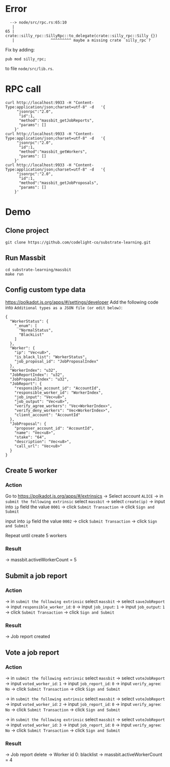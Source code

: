 # Error
```
  --> node/src/rpc.rs:65:10
   |
65 |         crate::silly_rpc::SillyRpc::to_delegate(crate::silly_rpc::Silly {})
   |                ^^^^^^^^^ maybe a missing crate `silly_rpc`?
```
Fix by adding:
```
pub mod silly_rpc;
```
to file `node/src/lib.rs`.

# RPC call

```
curl http://localhost:9933 -H "Content-Type:application/json;charset=utf-8" -d   '{
     "jsonrpc":"2.0",
      "id":1,
      "method":"massbit_getJobReports",
      "params": []
    }'
curl http://localhost:9933 -H "Content-Type:application/json;charset=utf-8" -d   '{
     "jsonrpc":"2.0",
      "id":1,
      "method":"massbit_getWorkers",
      "params": []
    }'
curl http://localhost:9933 -H "Content-Type:application/json;charset=utf-8" -d   '{
     "jsonrpc":"2.0",
      "id":1,
      "method":"massbit_getJobProposals",
      "params": []
    }'
```
# Demo
## Clone project
```
git clone https://github.com/codelight-co/substrate-learning.git
```
## Run Massbit
```
cd substrate-learning/massbit
make run
```
## Config custom type data
https://polkadot.js.org/apps/#/settings/developer
Add the following code into `Additional types as a JSON file (or edit below)`:
```
{
  "WorkerStatus": {
    "_enum": [
      "NormalStatus",
      "BlackList"
    ]
  },
  "Worker": {
    "ip": "Vec<u8>",
    "is_black_list": "WorkerStatus",
    "job_proposal_id": "JobProposalIndex"
  },
  "WorkerIndex": "u32",
  "JobReportIndex": "u32",
  "JobProposalIndex": "u32",
  "JobReport": {
    "responsible_account_id": "AccountId",
    "responsible_worker_id": "WorkerIndex",
    "job_input": "Vec<u8>",
    "job_output": "Vec<u8>",
    "verify_agree_workers": "Vec<WorkerIndex>",
    "verify_deny_workers": "Vec<WorkerIndex>",
    "client_account": "AccountId"
  },
  "JobProposal": {
    "proposer_account_id": "AccountId",
    "name": "Vec<u8>",
    "stake": "64",
    "description": "Vec<u8>",
    "call_url": "Vec<u8>"
  }
}
```
## Create 5 worker
### Action
Go to https://polkadot.js.org/apps/#/extrinsics
-> Select account `ALICE`
-> in `submit the following extrinsic` select `massbit` -> select `create(ip)` -> input into `ip` field the value `0001`
-> click `Submit Transaction`
-> click `Sign and Submit`

input into `ip` field the value `0002`
-> click `Submit Transaction`
-> click `Sign and Submit`

Repeat until create 5 workers

### Result
-> massbit.activeWorkerCount = 5

## Submit a job report 
### Action
-> in `submit the following extrinsic` select `massbit` -> select `saveJobReport` -> input `responsible_worker_id`: `0` 
-> input `job_input`: `1` -> input `job_output`: `1`
-> click `Submit Transaction`
-> click `Sign and Submit`

### Result
-> Job report created


## Vote a job report 
### Action
-> in `submit the following extrinsic` select `massbit` -> select `voteJobReport` -> input `voted_worker_id`: `1` 
-> input `job_report_id`: `0` -> input `verify_agree`: `No`
-> click `Submit Transaction`
-> click `Sign and Submit`

-> in `submit the following extrinsic` select `massbit` -> select `voteJobReport` -> input `voted_worker_id`: `2` 
-> input `job_report_id`: `0` -> input `verify_agree`: `No`
-> click `Submit Transaction`
-> click `Sign and Submit`

-> in `submit the following extrinsic` select `massbit` -> select `voteJobReport` -> input `voted_worker_id`: `3` 
-> input `job_report_id`: `0` -> input `verify_agree`: `No`
-> click `Submit Transaction`
-> click `Sign and Submit`

### Result
-> Job report delete
-> Worker id 0: blacklist
-> massbit.activeWorkerCount = 4

